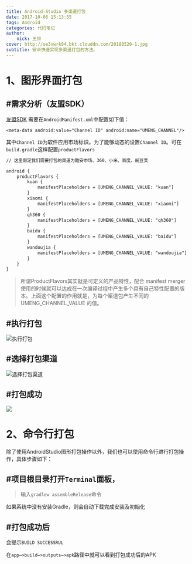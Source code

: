 ```yaml
---
title: Android-Studio 多渠道打包
date: 2017-10-06 15:13:55
tags: Android
categories: 代码笔记
author:
    nick: 王恒
cover: http://oe3vwrk94.bkt.clouddn.com/20180520-1.jpg
subtitle: 安卓快速实现多渠道打包的方法。
---
```


# 1、图形界面打包

## #需求分析（友盟SDK）
[友盟SDK](https://dev.umeng.com/analytics/android-doc/integration) 需要在`AndroidManifest.xml`中配置如下值：

```
<meta-data android:value="Channel ID" android:name="UMENG_CHANNEL"/>
```
其中`Channel ID`为软件应用市场标识。为了能够动态的设置`Channel ID`。可在`build.gradle`这样配置`productFlavors`


```xml
// 这里假定我们需要打包的渠道为酷安市场、360、小米、百度、豌豆荚

android {  
    productFlavors {
        kuan {
            manifestPlaceholders = [UMENG_CHANNEL_VALUE: "kuan"]
        }
        xiaomi {
            manifestPlaceholders = [UMENG_CHANNEL_VALUE: "xiaomi"]
        }
        qh360 {
            manifestPlaceholders = [UMENG_CHANNEL_VALUE: "qh360"]
        }
        baidu {
            manifestPlaceholders = [UMENG_CHANNEL_VALUE: "baidu"]
        }
        wandoujia {
            manifestPlaceholders = [UMENG_CHANNEL_VALUE: "wandoujia"]
        }
    }  
}
```

<!-- more -->
>  所谓ProductFlavors其实就是可定义的产品特性，配合 manifest merger 使用的时候就可以达成在一次编译过程中产生多个具有自己特性配置的版本。上面这个配置的作用就是，为每个渠道包产生不同的 UMENG_CHANNEL_VALUE 的值。

## #执行打包
![执行打包](http://img.blog.csdn.net/20160629090244167)

## #选择打包渠道
![选择打包渠道](http://img.blog.csdn.net/20160629090229510)

## #打包成功
![](http://img.blog.csdn.net/20160629091100616)

# 2、命令行打包

除了使用AndroidStudio图形打包操作以外，我们也可以使用命令行进行打包操作，具体步骤如下：

## #项目根目录打开`Terminal`面板，

> 输入`gradlew assembleRelease`命令

如果系统中没有安装Gradle，则会自动下载完成安装及初始化

## #打包成功后
会提示`BUILD SUCCESSRUL`

在`app–>build–>outputs–>apk`路径中就可以看到打包成功后的APK